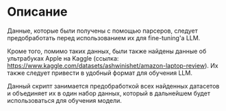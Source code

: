 # Описание

Данные, которые были получены с помощью парсеров, следует предобработать перед
использованием их для fine-tuning'а LLM.

Кроме того, помимо таких данных, были также найдены данные об ультрабуках Apple
на Kaggle (ссылка:
https://www.kaggle.com/datasets/ashwinishet/amazon-laptop-review). Их также
следует привести в удобный формат для обучения LLM.

Данный скрипт занимается предобработкой всех найденных датасетов и объединяет их
в один набор данных, который в дальнейшем будет использоваться для обучения
модели.